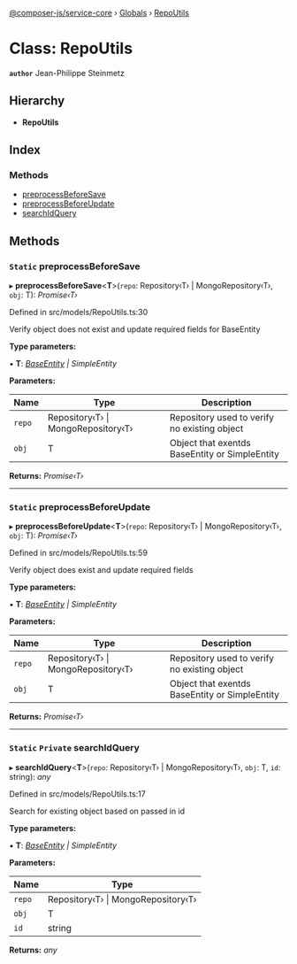 [@composer-js/service-core](../README.md) › [Globals](../globals.md) › [RepoUtils](repoutils.md)

# Class: RepoUtils

**`author`** Jean-Philippe Steinmetz

## Hierarchy

* **RepoUtils**

## Index

### Methods

* [preprocessBeforeSave](repoutils.md#static-preprocessbeforesave)
* [preprocessBeforeUpdate](repoutils.md#static-preprocessbeforeupdate)
* [searchIdQuery](repoutils.md#static-private-searchidquery)

## Methods

### `Static` preprocessBeforeSave

▸ **preprocessBeforeSave**<**T**>(`repo`: Repository‹T› | MongoRepository‹T›, `obj`: T): *Promise‹T›*

Defined in src/models/RepoUtils.ts:30

Verify object does not exist and update required fields for BaseEntity

**Type parameters:**

▪ **T**: *[BaseEntity](baseentity.md) | SimpleEntity*

**Parameters:**

Name | Type | Description |
------ | ------ | ------ |
`repo` | Repository‹T› &#124; MongoRepository‹T› | Repository used to verify no existing object |
`obj` | T | Object that exentds BaseEntity or SimpleEntity  |

**Returns:** *Promise‹T›*

___

### `Static` preprocessBeforeUpdate

▸ **preprocessBeforeUpdate**<**T**>(`repo`: Repository‹T› | MongoRepository‹T›, `obj`: T): *Promise‹T›*

Defined in src/models/RepoUtils.ts:59

Verify object does exist and update required fields

**Type parameters:**

▪ **T**: *[BaseEntity](baseentity.md) | SimpleEntity*

**Parameters:**

Name | Type | Description |
------ | ------ | ------ |
`repo` | Repository‹T› &#124; MongoRepository‹T› | Repository used to verify no existing object |
`obj` | T | Object that exentds BaseEntity or SimpleEntity  |

**Returns:** *Promise‹T›*

___

### `Static` `Private` searchIdQuery

▸ **searchIdQuery**<**T**>(`repo`: Repository‹T› | MongoRepository‹T›, `obj`: T, `id`: string): *any*

Defined in src/models/RepoUtils.ts:17

Search for existing object based on passed in id

**Type parameters:**

▪ **T**: *[BaseEntity](baseentity.md) | SimpleEntity*

**Parameters:**

Name | Type |
------ | ------ |
`repo` | Repository‹T› &#124; MongoRepository‹T› |
`obj` | T |
`id` | string |

**Returns:** *any*
